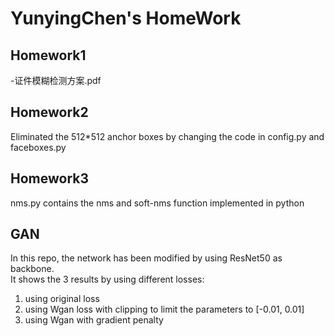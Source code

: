 # YunyingChen's HomeWork




## Homework1
-证件模糊检测方案.pdf                           

## Homework2              
Eliminated the 512*512 anchor boxes by changing the code in config.py and faceboxes.py                                                 
                             
## Homework3           
nms.py contains the nms and soft-nms function implemented in python                            

## GAN               
In this repo, the network has been modified by using ResNet50 as backbone.                        
It shows the 3 results by using different losses:
1. using original loss      
2. using Wgan loss with clipping to limit the parameters to [-0.01, 0.01]             
3. using Wgan with gradient penalty                   
